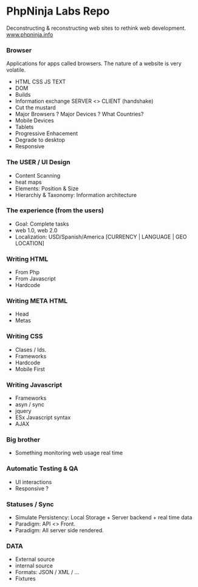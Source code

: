 # PhpNinja Labs Repo
Deconstructing & reconstructing web sites to rethink web development. 
www.phpninja.info
 
### Browser
Applications for apps called browsers. The nature of a website is very volatile.

- HTML CSS JS TEXT
- DOM
- Builds
- Information exchange SERVER <> CLIENT (handshake)
- Cut the mustard 
- Major Browsers ? Major Devices ? What Countries?
- Mobile Devices
- Tablets
- Progressive Enhacement
- Degrade to desktop
- Responsive

### The USER / UI Design
- Content Scanning
- heat maps
- Elements: Position & Size
- Hierarchiy & Taxonomy: Information architecture

### The experience (from the users)

- Goal: Complete tasks
- web 1.0, web 2.0
- Localization: USD/Spanish/America [CURRENCY | LANGUAGE | GEO LOCATION]

### Writing HTML
- From Php
- From Javascript
- Hardcode

### Writing META HTML
- Head
- Metas

### Writing CSS
- Clases / Ids.
- Frameworks
- Hardcode
- Mobile First

### Writing Javascript
- Frameworks
- asyn / sync
- jquery 
- ESx Javascript syntax
- AJAX

### Big brother
- Something monitoring web usage real time

### Automatic Testing & QA
- UI interactions
- Responsive ?

### Statuses / Sync
- Simulate Persistency: Local Storage + Server backend + real time data
- Paradigm: API <> Front.
- Paradigm: All server side rendered.

### DATA 
- External source
- internal source 
- Formats: JSON / XML / ...
- Fixtures


